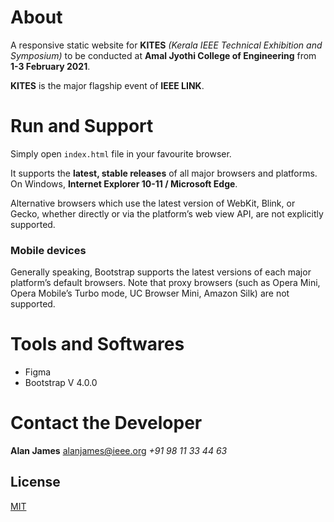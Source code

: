 ﻿# About

A responsive static website for **KITES** *(Kerala IEEE Technical Exhibition and Symposium)* to be conducted at  **Amal Jyothi College of Engineering** from **1-3 February 2021**. 

**KITES** is the major flagship event of **IEEE LINK**.

# Run and Support

Simply open `index.html` file in your favourite browser.

It supports the **latest, stable releases** of all major browsers and platforms. On Windows, **Internet Explorer 10-11 / Microsoft Edge**.

Alternative browsers which use the latest version of WebKit, Blink, or Gecko, whether directly or via the platform’s web view API, are not explicitly supported. 

### Mobile devices
Generally speaking, Bootstrap supports the latest versions of each major platform’s default browsers. Note that proxy browsers (such as Opera Mini, Opera Mobile’s Turbo mode, UC Browser Mini, Amazon Silk) are not supported.

 

# Tools and Softwares
 -  Figma
 - Bootstrap V 4.0.0

# Contact the Developer

**Alan James**
alanjames@ieee.org
*+91  98 11 33 44 63*

## License
[MIT](https://choosealicense.com/licenses/mit/) 
